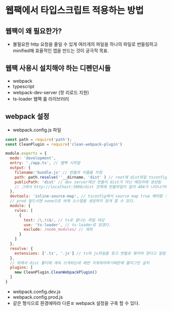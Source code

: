 # 웹팩에서 타입스크립트 적용하는 방법

## 웹팩이 왜 필요한가?

- 불필요한 http 요청을 줄일 수 있게 여러개의 파일을 하나의 파일로 번들링하고 minified해 효율적인 앱을 만드는 것이 궁극적 목표.

## 웹팩 사용시 설치해야 하는 디펜던시들

- webpack
- typescript
- webpack-dev-server (핫 리로드 지원)
- ts-loader 웹팩 룰 라이브러리

## webpack 설정

- webpack.config.js 파일

```js
const path = require('path');
const CleanPlugin = require('clean-webpack-plugin')

module.exports = {
  mode: 'development',
  entry: './app.ts', // 웹팩 시작점
  output: {
    filename:'bundle.js' // 번들의 이름을 지정
    path: path.resolve(''__dirname, 'dist' ) // root에 dist파일 tsconfig에 outDir과 일치해야함
    publicPath: 'dist' // dev server에선 번들이 dist가 아닌 메모리에 생성됨
    // 그래서 http://localhost:3000/dist 안쪽에 번들파일이 없어 404가 나타나기때문에 추가
  },
  devtools: 'inline-source-map', // tsconfig에서 source map true 해야함 개발할때 디버깅에 도움이 됨
  // prod 빌드시엔 none으로 바꿔 소스맵을 생성하지 않게 할 수 있다.
  module: {
    rules: [
      {
        test: /\.ts$/, // ts로 끝나는 파일 대상
        use: 'ts-loader', // ts-loader로 읽겠다.
        exclude: /node_modules/ // 제외
      }
    ]
  },
  resolve: {
    extensions: ['.ts', '.js'] // ts와 js파일을 찾고 번들로 묶어야 한다고 알림
  },
  // 위에서 dist 폴더에 계속 쓰게되는데 매번 지워줘야하기때문에 플러그인 설치
  plugins: [
    new CleanPlugin.CleanWebpackPlugin()
  ]
}
```

- webpack.config.dev.js
- webpack.config.prod.js
- 같은 형식으로 환경에따라 다른ㅍ webpack 설정을 구축 할 수 있다.
